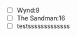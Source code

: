- [ ] Wynd:9
- [ ] The Sandman:16
- [ ] testsssssssssssss
<!--stackedit_data:
eyJoaXN0b3J5IjpbMTUzNzA0NDk3MV19
-->